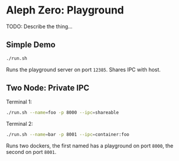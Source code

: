 # Aleph Zero: Playground

TODO: Describe the thing...

## Simple Demo

```sh
./run.sh
```

Runs the playground server on port `12385`. Shares IPC with host.

## Two Node: Private IPC

Terminal 1:
```sh
./run.sh --name=foo -p 8000 --ipc=shareable
```

Terminal 2:
```sh
./run.sh --name=bar -p 8001 --ipc=container:foo
```

Runs two dockers, the first named has a playground on port `8000`, the second on port `8001`.
